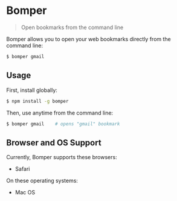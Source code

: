 # Bomper

> Open bookmarks from the command line

Bomper allows you to open your web bookmarks directly from the command line:

```bash
$ bomper gmail
```

## Usage

First, install globally:

```bash
$ npm install -g bomper
```

Then, use anytime from the command line:

```bash
$ bomper gmail    # opens "gmail" bookmark
```

## Browser and OS Support

Currently, Bomper supports these browsers:

* Safari

On these operating systems:

* Mac OS
